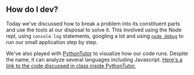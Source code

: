 ## How do I dev?

Today we've discussed how to break a problem into its constituent parts and use the tools at our disposal to solve it.
This involved using the Node repl, using `console.log` statements, googling a lot and using [`node debug`](https://nodejs.org/api/debugger.html) to run our small application step by step.

We've also played with [PythonTutor](http://pythontutor.com) to visualize how our code runs. Despite the name, it can analyze several languages including Javascript.
<a href="http://pythontutor.com/visualize.html#code=function%20convert_values(values%29%20%7B%0A%20%20var%20numbers%20%3D%20%5B%5D%3B%0A%0A%20%20for(var%20value%20of%20values%29%20%7B%0A%20%20%20%20var%20number%20%3D%20Number(value%29%0A%20%20%20%20if%20(!isNaN(number%29%29%20%7B%0A%20%20%20%20%20%20numbers.push(number%29%0A%20%20%20%20%7D%0A%20%20%7D%0A%20%20return%20numbers%3B%0A%7D%0A%0A%0Afunction%20sum(values%29%20%7B%0A%20%20var%20total%20%3D%200%3B%0A%20%20var%20numbers%20%3D%20convert_values(values%29%3B%0A%0A%20%20for(var%20number%20of%20numbers%29%20%7B%0A%20%20%20%20total%20%2B%3D%20number%3B%0A%20%20%7D%0A%0A%20%20return%20total%3B%0A%7D%0A%0A%0Avar%20args%20%3D%20%5B5,%20%22banana%22,%205,%20%22apple%22,%2010%5D%3B%0Aconsole.log(%60The%20sum%20of%20the%20numbers%20is%20%24%7Bsum(args%29%7D.%60%29&cumulative=false&curInstr=0&heapPrimitives=false&mode=display&origin=opt-frontend.js&py=js&rawInputLstJSON=%5B%5D&textReferences=false">Here's a link to the code discussed in class inside PythonTutor.</a>
